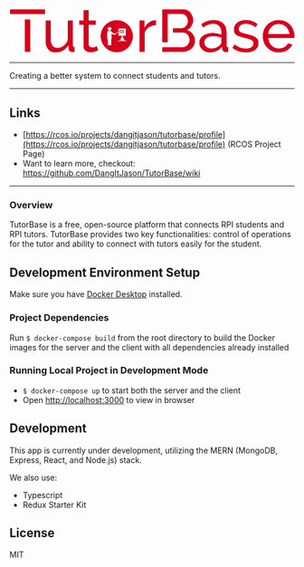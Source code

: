![Tutorbase Logo](client/src/containers/LandingPage/assets/img/logo2.png)

---

Creating a better system to connect students and tutors.

---

## Links
- [https://rcos.io/projects/dangitjason/tutorbase/profile](https://rcos.io/projects/dangitjason/tutorbase/profile) (RCOS Project Page)
- Want to learn more, checkout: https://github.com/DangItJason/TutorBase/wiki

---

### Overview
TutorBase is a free, open-source platform that connects RPI students and RPI tutors. TutorBase provides two key functionalities: control of operations for the tutor and ability to connect with tutors easily for the student.

## Development Environment Setup
Make sure you have [Docker Desktop](https://www.docker.com/products/docker-desktop) installed.

### Project Dependencies
Run `$ docker-compose build` from the root directory to build the Docker images for the server and the client with all dependencies already installed

### Running Local Project in Development Mode
- `$ docker-compose up` to start both the server and the client
- Open [http://localhost:3000](http://localhost:3000) to view in browser

## Development
This app is currently under development, utilizing the MERN (MongoDB, Express, React, and Node.js) stack.

We also use:

- Typescript
- Redux Starter Kit

## License
MIT
